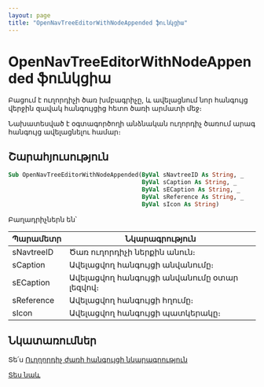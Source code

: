 ```yaml
---
layout: page
title: "OpenNavTreeEditorWithNodeAppended ֆունկցիա"
---
```

    
# OpenNavTreeEditorWithNodeAppended ֆունկցիա

Բացում է ուղորդիչի ծառ խմբագրիչը, և ավելացնում նոր հանգույց վերջին զավակ հանգույցից հետո ծառի արմատի մեջ։  

Նախատեսված է օգտագործողի անձնական ուղորդիչ ծառում արագ հանգույց ավելացնելու համար։

## Շարահյուսություն

``` vb
Sub OpenNavTreeEditorWithNodeAppended(ByVal sNavtreeID As String, _
                                      ByVal sCaption As String, _
                                      ByVal sECaption As String, _
                                      ByVal sReference As String, _
                                      ByVal sIcon As String)
```

Բաղադրիչներն են՝

| Պարամետր | Նկարագրություն |
|--|--|
| sNavtreeID | Ծառ ուղորդիչի ներքին անուն։ |
| sCaption | Ավելացվող հանգույցի անվանումը։ |
| sECaption | Ավելացվող հանգույցի անվանումը օտար լեզվով։ |
| sReference | Ավելացվող հանգույցի հղումը։ |
| sIcon | Ավելացվող հանգույցի պատկերակը։ |

## Նկատառումներ

Տե՛ս [Ուղղորդիչ ժառի հանգույցի նկարագրություն](../../NavTreeNode.md)

[Տես նաև](../../functions.html)




